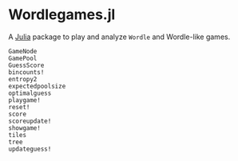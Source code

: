 # Wordlegames.jl

A [Julia](https://julialang.org) package to play and analyze `Wordle` and Wordle-like games.

```@docs
GameNode
GamePool
GuessScore
bincounts!
entropy2
expectedpoolsize
optimalguess
playgame!
reset!
score
scoreupdate!
showgame!
tiles
tree
updateguess!
```

```@index
```
